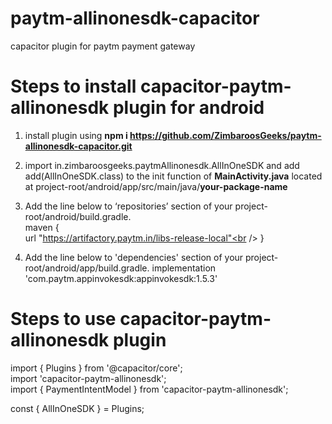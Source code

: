 # paytm-allinonesdk-capacitor
capacitor plugin for paytm payment gateway

# Steps to install capacitor-paytm-allinonesdk plugin for android

1. install plugin using **npm i https://github.com/ZimbaroosGeeks/paytm-allinonesdk-capacitor.git**

2. import in.zimbaroosgeeks.paytmAllinonesdk.AllInOneSDK and add add(AllInOneSDK.class) to the init function of **MainActivity.java** located at project-root/android/app/src/main/java/**your-package-name**

3. Add the line below to ‘repositories’ section of your project-root/android/build.gradle. <br />
  maven { <br />
    url "https://artifactory.paytm.in/libs-release-local"<br />
  }
  
4. Add the line below to 'dependencies' section of your project-root/android/app/build.gradle.
  implementation 'com.paytm.appinvokesdk:appinvokesdk:1.5.3'
  
# Steps to use capacitor-paytm-allinonesdk plugin

   import { Plugins } from '@capacitor/core'; <br />
   import 'capacitor-paytm-allinonesdk'; <br />
   import { PaymentIntentModel } from 'capacitor-paytm-allinonesdk';

   const { AllInOneSDK } = Plugins;
